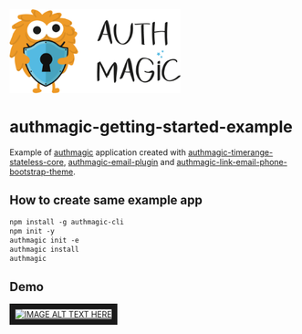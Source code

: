 <img src="https://github.com/authmagic/authmagic/blob/master/docs/images/logo.png?raw=true" width="300px"/>

# authmagic-getting-started-example
Example of <a href="https://github.com/authmagic/authmagic">authmagic</a> application created with <a href="https://github.com/authmagic/authmagic-timerange-stateless-core">authmagic-timerange-stateless-core</a>, <a href="https://github.com/authmagic/authmagic-email-plugin">authmagic-email-plugin</a> and <a href="https://github.com/authmagic/authmagic-link-email-phone-bootstrap-theme">authmagic-link-email-phone-bootstrap-theme</a>.

## How to create same example app
```
npm install -g authmagic-cli
npm init -y
authmagic init -e
authmagic install
authmagic
```

## Demo
<a href="http://www.youtube.com/watch?feature=player_embedded&v=wkNz6LbGZwg" target="_blank"><img src="http://img.youtube.com/vi/wkNz6LbGZwg/0.jpg" alt="IMAGE ALT TEXT HERE" width="480" height="360" border="10" /></a>
